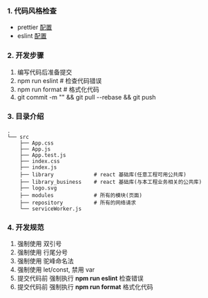 ### 1. 代码风格检查

-   prettier [配置](https://prettier.io/docs/en/options.html)
-   eslint [配置](https://cloud.tencent.com/developer/chapter/12618)

### 2. 开发步骤

1. 编写代码后准备提交
2. npm run eslint # 检查代码错误
3. npm run format # 格式化代码
4. git commit -m "" && git pull --rebase && git push

### 3. 目录介绍

```
.
└── src
    ├── App.css
    ├── App.js
    ├── App.test.js
    ├── index.css
    ├── index.js
    ├── library             # react 基础库(任意工程可用公共库)
    ├── library_business    # react 基础库(与本工程业务相关的公共库)
    ├── logo.svg
    ├── modules             # 所有的模块(页面)
    ├── repository          # 所有的网络请求
    └── serviceWorker.js
```

### 4. 开发规范

1. 强制使用 双引号
2. 强制使用 行尾分号
3. 强制使用 驼峰命名法
4. 强制使用 let/const, 禁用 var
5. 提交代码前 强制执行 **npm run eslint** 检查错误
6. 提交代码前 强制执行 **npm run format** 格式化代码

